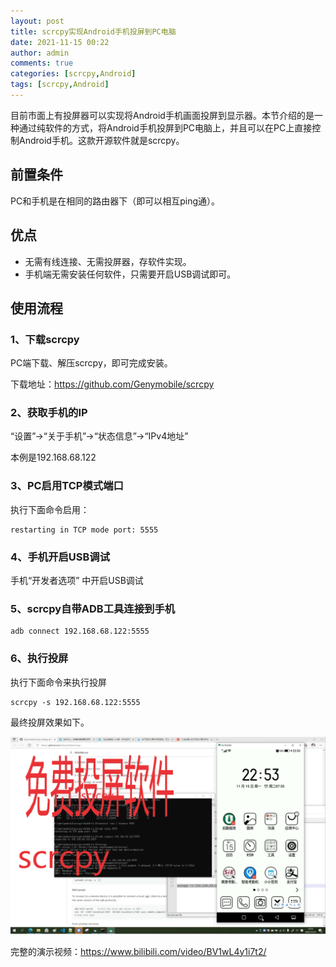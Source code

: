 ```yaml
---
layout: post
title: scrcpy实现Android手机投屏到PC电脑
date: 2021-11-15 00:22
author: admin
comments: true
categories: [scrcpy,Android]
tags: [scrcpy,Android]
---
```


目前市面上有投屏器可以实现将Android手机画面投屏到显示器。本节介绍的是一种通过纯软件的方式，将Android手机投屏到PC电脑上，并且可以在PC上直接控制Android手机。这款开源软件就是scrcpy。


<!-- more -->



## 前置条件

PC和手机是在相同的路由器下（即可以相互ping通）。

## 优点


* 无需有线连接、无需投屏器，存软件实现。
* 手机端无需安装任何软件，只需要开启USB调试即可。

## 使用流程


### 1、下载scrcpy

PC端下载、解压scrcpy，即可完成安装。

下载地址：https://github.com/Genymobile/scrcpy

### 2、获取手机的IP

“设置”->“关于手机”->“状态信息”->“IPv4地址”

本例是192.168.68.122

### 3、PC启用TCP模式端口

执行下面命令启用：

```
restarting in TCP mode port: 5555
```

### 4、手机开启USB调试

手机“开发者选项” 中开启USB调试

### 5、scrcpy自带ADB工具连接到手机

```
adb connect 192.168.68.122:5555
```

### 6、执行投屏

执行下面命令来执行投屏

```
scrcpy -s 192.168.68.122:5555
```


最终投屏效果如下。

![](../images/post/20211115-scrcpy-001.png)


完整的演示视频：https://www.bilibili.com/video/BV1wL4y1i7t2/
